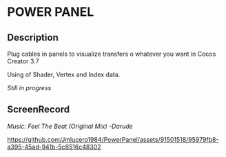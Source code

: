 # POWER PANEL
## Description
Plug cables in panels to visualize transfers o whatever you want in Cocos Creator 3.7

Using of Shader, Vertex and Index data.

*Still in progress*

## ScreenRecord
*Music: Feel The Beat (Original Mix) -Darude*


https://github.com/Jmlucero1984/PowerPanel/assets/91501518/95979fb8-a395-45ad-941b-5c8516c48302

